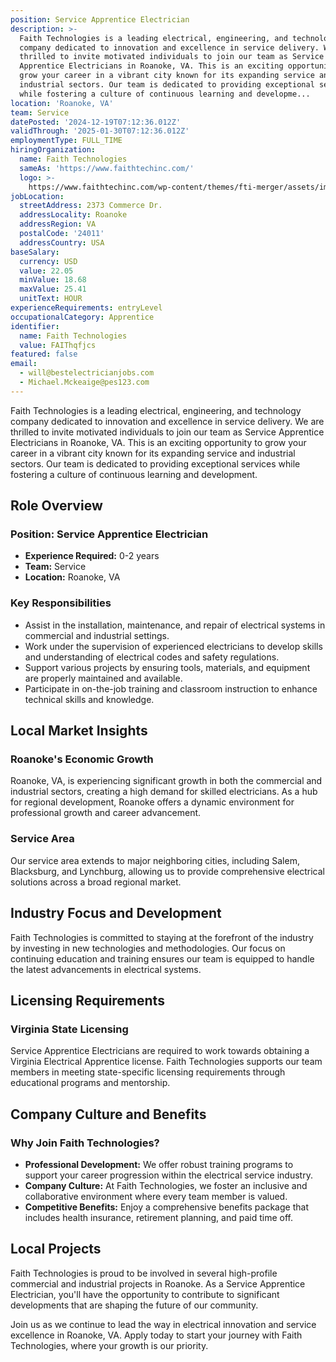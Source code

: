 ```yaml
---
position: Service Apprentice Electrician
description: >-
  Faith Technologies is a leading electrical, engineering, and technology
  company dedicated to innovation and excellence in service delivery. We are
  thrilled to invite motivated individuals to join our team as Service
  Apprentice Electricians in Roanoke, VA. This is an exciting opportunity to
  grow your career in a vibrant city known for its expanding service and
  industrial sectors. Our team is dedicated to providing exceptional services
  while fostering a culture of continuous learning and developme...
location: 'Roanoke, VA'
team: Service
datePosted: '2024-12-19T07:12:36.012Z'
validThrough: '2025-01-30T07:12:36.012Z'
employmentType: FULL_TIME
hiringOrganization:
  name: Faith Technologies
  sameAs: 'https://www.faithtechinc.com/'
  logo: >-
    https://www.faithtechinc.com/wp-content/themes/fti-merger/assets/images/logos/logo-fti.svg
jobLocation:
  streetAddress: 2373 Commerce Dr.
  addressLocality: Roanoke
  addressRegion: VA
  postalCode: '24011'
  addressCountry: USA
baseSalary:
  currency: USD
  value: 22.05
  minValue: 18.68
  maxValue: 25.41
  unitText: HOUR
experienceRequirements: entryLevel
occupationalCategory: Apprentice
identifier:
  name: Faith Technologies
  value: FAIThqfjcs
featured: false
email:
  - will@bestelectricianjobs.com
  - Michael.Mckeaige@pes123.com
---
```




Faith Technologies is a leading electrical, engineering, and technology company dedicated to innovation and excellence in service delivery. We are thrilled to invite motivated individuals to join our team as Service Apprentice Electricians in Roanoke, VA. This is an exciting opportunity to grow your career in a vibrant city known for its expanding service and industrial sectors. Our team is dedicated to providing exceptional services while fostering a culture of continuous learning and development.

## Role Overview

### Position: Service Apprentice Electrician
- **Experience Required:** 0-2 years
- **Team:** Service
- **Location:** Roanoke, VA

### Key Responsibilities
- Assist in the installation, maintenance, and repair of electrical systems in commercial and industrial settings.
- Work under the supervision of experienced electricians to develop skills and understanding of electrical codes and safety regulations.
- Support various projects by ensuring tools, materials, and equipment are properly maintained and available.
- Participate in on-the-job training and classroom instruction to enhance technical skills and knowledge.

## Local Market Insights

### Roanoke's Economic Growth
Roanoke, VA, is experiencing significant growth in both the commercial and industrial sectors, creating a high demand for skilled electricians. As a hub for regional development, Roanoke offers a dynamic environment for professional growth and career advancement.

### Service Area
Our service area extends to major neighboring cities, including Salem, Blacksburg, and Lynchburg, allowing us to provide comprehensive electrical solutions across a broad regional market.

## Industry Focus and Development
Faith Technologies is committed to staying at the forefront of the industry by investing in new technologies and methodologies. Our focus on continuing education and training ensures our team is equipped to handle the latest advancements in electrical systems.

## Licensing Requirements

### Virginia State Licensing
Service Apprentice Electricians are required to work towards obtaining a Virginia Electrical Apprentice license. Faith Technologies supports our team members in meeting state-specific licensing requirements through educational programs and mentorship.

## Company Culture and Benefits

### Why Join Faith Technologies?
- **Professional Development:** We offer robust training programs to support your career progression within the electrical service industry.
- **Company Culture:** At Faith Technologies, we foster an inclusive and collaborative environment where every team member is valued.
- **Competitive Benefits:** Enjoy a comprehensive benefits package that includes health insurance, retirement planning, and paid time off.

## Local Projects
Faith Technologies is proud to be involved in several high-profile commercial and industrial projects in Roanoke. As a Service Apprentice Electrician, you'll have the opportunity to contribute to significant developments that are shaping the future of our community.

Join us as we continue to lead the way in electrical innovation and service excellence in Roanoke, VA. Apply today to start your journey with Faith Technologies, where your growth is our priority.